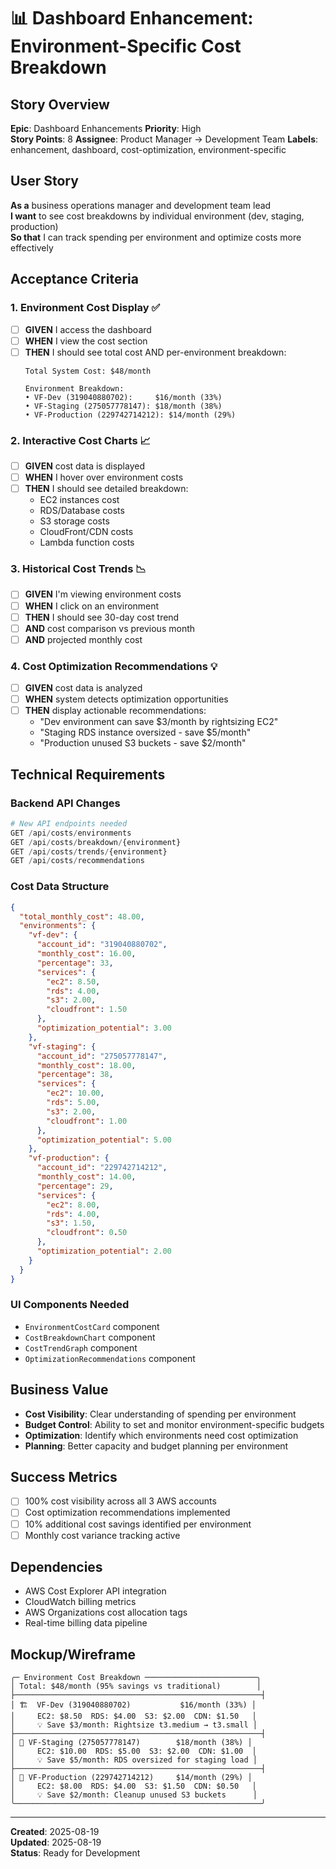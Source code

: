 # 📊 Dashboard Enhancement: Environment-Specific Cost Breakdown

## Story Overview
**Epic**: Dashboard Enhancements
**Priority**: High  
**Story Points**: 8
**Assignee**: Product Manager → Development Team
**Labels**: enhancement, dashboard, cost-optimization, environment-specific

## User Story
**As a** business operations manager and development team lead  
**I want** to see cost breakdowns by individual environment (dev, staging, production)  
**So that** I can track spending per environment and optimize costs more effectively

## Acceptance Criteria

### 1. Environment Cost Display ✅
- [ ] **GIVEN** I access the dashboard
- [ ] **WHEN** I view the cost section
- [ ] **THEN** I should see total cost AND per-environment breakdown:
  ```
  Total System Cost: $48/month
  
  Environment Breakdown:
  • VF-Dev (319040880702):     $16/month (33%)
  • VF-Staging (275057778147): $18/month (38%) 
  • VF-Production (229742714212): $14/month (29%)
  ```

### 2. Interactive Cost Charts 📈
- [ ] **GIVEN** cost data is displayed
- [ ] **WHEN** I hover over environment costs
- [ ] **THEN** I should see detailed breakdown:
  - EC2 instances cost
  - RDS/Database costs
  - S3 storage costs
  - CloudFront/CDN costs
  - Lambda function costs

### 3. Historical Cost Trends 📉
- [ ] **GIVEN** I'm viewing environment costs
- [ ] **WHEN** I click on an environment
- [ ] **THEN** I should see 30-day cost trend
- [ ] **AND** cost comparison vs previous month
- [ ] **AND** projected monthly cost

### 4. Cost Optimization Recommendations 💡
- [ ] **GIVEN** cost data is analyzed
- [ ] **WHEN** system detects optimization opportunities
- [ ] **THEN** display actionable recommendations:
  - "Dev environment can save $3/month by rightsizing EC2"
  - "Staging RDS instance oversized - save $5/month"
  - "Production unused S3 buckets - save $2/month"

## Technical Requirements

### Backend API Changes
```python
# New API endpoints needed
GET /api/costs/environments
GET /api/costs/breakdown/{environment}
GET /api/costs/trends/{environment}
GET /api/costs/recommendations
```

### Cost Data Structure
```json
{
  "total_monthly_cost": 48.00,
  "environments": {
    "vf-dev": {
      "account_id": "319040880702",
      "monthly_cost": 16.00,
      "percentage": 33,
      "services": {
        "ec2": 8.50,
        "rds": 4.00,
        "s3": 2.00,
        "cloudfront": 1.50
      },
      "optimization_potential": 3.00
    },
    "vf-staging": {
      "account_id": "275057778147", 
      "monthly_cost": 18.00,
      "percentage": 38,
      "services": {
        "ec2": 10.00,
        "rds": 5.00,
        "s3": 2.00,
        "cloudfront": 1.00
      },
      "optimization_potential": 5.00
    },
    "vf-production": {
      "account_id": "229742714212",
      "monthly_cost": 14.00,
      "percentage": 29,
      "services": {
        "ec2": 8.00,
        "rds": 4.00,
        "s3": 1.50,
        "cloudfront": 0.50
      },
      "optimization_potential": 2.00
    }
  }
}
```

### UI Components Needed
- `EnvironmentCostCard` component
- `CostBreakdownChart` component  
- `CostTrendGraph` component
- `OptimizationRecommendations` component

## Business Value
- **Cost Visibility**: Clear understanding of spending per environment
- **Budget Control**: Ability to set and monitor environment-specific budgets
- **Optimization**: Identify which environments need cost optimization
- **Planning**: Better capacity and budget planning per environment

## Success Metrics
- [ ] 100% cost visibility across all 3 AWS accounts
- [ ] Cost optimization recommendations implemented
- [ ] 10% additional cost savings identified per environment
- [ ] Monthly cost variance tracking active

## Dependencies
- AWS Cost Explorer API integration
- CloudWatch billing metrics
- AWS Organizations cost allocation tags
- Real-time billing data pipeline

## Mockup/Wireframe
```
╭─ Environment Cost Breakdown ─────────────────────────╮
│ Total: $48/month (95% savings vs traditional)        │
├───────────────────────────────────────────────────────┤
│ 🏗️  VF-Dev (319040880702)           $16/month (33%) │
│     EC2: $8.50  RDS: $4.00  S3: $2.00  CDN: $1.50   │
│     💡 Save $3/month: Rightsize t3.medium → t3.small │
├───────────────────────────────────────────────────────┤
│ 🧪 VF-Staging (275057778147)        $18/month (38%) │
│     EC2: $10.00  RDS: $5.00  S3: $2.00  CDN: $1.00  │
│     💡 Save $5/month: RDS oversized for staging load │
├───────────────────────────────────────────────────────┤
│ 🚀 VF-Production (229742714212)     $14/month (29%) │
│     EC2: $8.00  RDS: $4.00  S3: $1.50  CDN: $0.50   │
│     💡 Save $2/month: Cleanup unused S3 buckets      │
╰───────────────────────────────────────────────────────╯
```

---
**Created**: 2025-08-19  
**Updated**: 2025-08-19  
**Status**: Ready for Development
